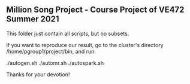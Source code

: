 ## Million Song Project - Course Project of VE472 Summer 2021
This folder just contain all scripts, but no subsets.

If you want to reproduce our result, go to the cluster's directory /home/pgroup1/project/bin, and run:

./autogen.sh
./automr.sh
./autospark.sh

Thanks for your devotion!

